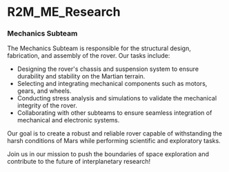 # R2M_ME_Research

### Mechanics Subteam

The Mechanics Subteam is responsible for the structural design, fabrication, and assembly of the rover. Our tasks include:

- Designing the rover's chassis and suspension system to ensure durability and stability on the Martian terrain.
- Selecting and integrating mechanical components such as motors, gears, and wheels.
- Conducting stress analysis and simulations to validate the mechanical integrity of the rover.
- Collaborating with other subteams to ensure seamless integration of mechanical and electronic systems.

Our goal is to create a robust and reliable rover capable of withstanding the harsh conditions of Mars while performing scientific and exploratory tasks.

Join us in our mission to push the boundaries of space exploration and contribute to the future of interplanetary research!
